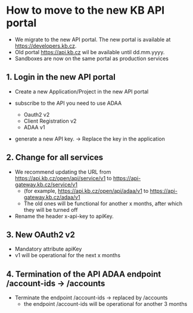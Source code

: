 # How to move to the new KB API portal

- We migrate to the new API portal. The new portal is available at <https://developers.kb.cz>.
- Old portal <https://api.kb.cz> wil be available until dd.mm.yyyy.
- Sandboxes are now on the same portal as production services

## 1. Login in the new API portal

- Create a new Application/Project in the new API portal

- subscribe to the API you need to use ADAA
  - Oauth2 v2
  - Client Registration v2
  - ADAA v1
- generate a new API key. → Replace the key in the application

## 2. Change for all services

- We recommend updating the URL from <https://api.kb.cz/open/api/service/v1> to <https://api-gateway.kb.cz/service/v1>
  - (for example, <https://api.kb.cz/open/api/adaa/v1> to <https://api-gateway.kb.cz/adaa/v1>
  - The old ones will be functional for another x months, after which they will be turned off
- Rename the header x-api-key to apiKey.

## 3. New OAuth2 v2

- Mandatory attribute apiKey
- v1 will be operational for the next x months

## 4. Termination of the API ADAA endpoint /account-ids -> /accounts

- Terminate the endpoint /account-ids → replaced by /accounts
  - the endpoint /account-ids will be operational for another 3 months
